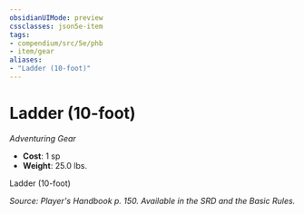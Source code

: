```yaml
---
obsidianUIMode: preview
cssclasses: json5e-item
tags:
- compendium/src/5e/phb
- item/gear
aliases: 
- "Ladder (10-foot)"
---
```

# Ladder (10-foot)
*Adventuring Gear*  

- **Cost**: 1 sp
- **Weight**: 25.0 lbs.

Ladder (10-foot)

*Source: Player's Handbook p. 150. Available in the SRD and the Basic Rules.*